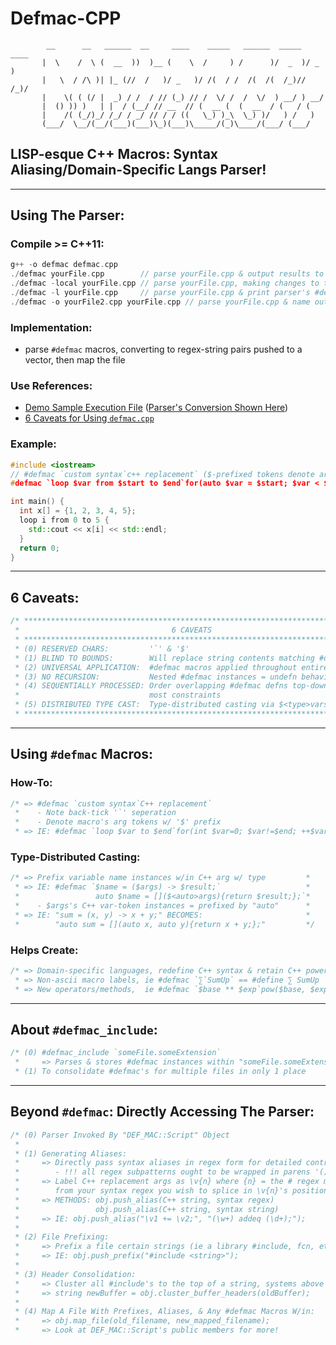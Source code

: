 # Defmac-CPP
```
        __      __   ______  __     ____    _____   ______  _____  ____         
       |  \    /  \ (  __  ))  )__ (    \  /     ) /      )/  _  )/ _  )        
       |   \  / /\ )| |_ (//  /   )/ _   )/ /(  / /  /(  /(  /_)// /_)/         
       |    \( ( (/ |  _) / /  / // (_) // /  \/ /  /  \/  ) __/ ) __/          
       |  () )) )   | |  / (__/ // __  // (  __ (  (  __  / (   / (             
       |    /( (_/)_/ /_/ / _/ // / / ((   \_) )_\  \_) )/   ) /   )            
       (___/  \__/(__/(___)(___)\_)(___)\_____/(_)\____/(___/ (___/           
```
## LISP-esque C++ Macros: Syntax Aliasing/Domain-Specific Langs Parser!
------------------------------------------------------------------------
## Using The Parser:
### Compile >= C++11:
```c++
g++ -o defmac defmac.cpp
./defmac yourFile.cpp        // parse yourFile.cpp & output results to yourFile_DMAC.cpp
./defmac -local yourFile.cpp // parse yourFile.cpp, making changes to the original file
./defmac -l yourFile.cpp     // parse yourFile.cpp & print parser's #defmac conversions
./defmac -o yourFile2.cpp yourFile.cpp // parse yourFile.cpp & name output file yourFile2.cpp
```

### Implementation:
* parse `#defmac` macros, converting to regex-string pairs pushed to a vector, then map the file

### Use References:
* [Demo Sample Execution File](https://github.com/jrandleman/Defmac-CPP/blob/master/defmac_sampleExec.cpp) ([Parser's Conversion Shown Here](https://github.com/jrandleman/Defmac-CPP/blob/master/defmac_sampleExec_DMAC.cpp))</br>
* [6 Caveats for Using `defmac.cpp`](#6-caveats)

### Example:
```c++
#include <iostream>
// #defmac `custom syntax`c++ replacement` ($-prefixed tokens denote args)
#defmac `loop $var from $start to $end`for(auto $var = $start; $var < $end; ++$var)`

int main() {
  int x[] = {1, 2, 3, 4, 5};
  loop i from 0 to 5 {
    std::cout << x[i] << std::endl;
  }
  return 0;
}
```

------------------------------------------------------------------------
## 6 Caveats:
```c++
/* *****************************************************************************
 *                                  6 CAVEATS                                 *
 * *****************************************************************************
 * (0) RESERVED CHARS:         '`' & '$'                                      *
 * (1) BLIND TO BOUNDS:        Will replace string contents matching #defmac  *
 * (2) UNIVERSAL APPLICATION:  #defmac macros applied throughout entire file  *
 * (3) NO RECURSION:           Nested #defmac instances = undefn behavior     *
 * (4) SEQUENTIALLY PROCESSED: Order overlapping #defmac defns top-down by    *
 *                             most constraints                               *
 * (5) DISTRIBUTED TYPE CAST:  Type-distributed casting via $<type>vars casts *
 * ****************************************************************************/
```
------------------------------------------------------------------------
## Using `#defmac` Macros:
### How-To:
```c++
/* => #defmac `custom syntax`C++ replacement`                             *
 *    - Note back-tick '`' seperation                                     *
 *    - Denote macro's arg tokens w/ '$' prefix                           *
 * => IE: #defmac `loop $var to $end`for(int $var=0; $var!=$end; ++$var)` */
```

### Type-Distributed Casting:
```c++
/* => Prefix variable name instances w/in C++ arg w/ type         *
 * => IE: #defmac `$name = ($args) -> $result;`                   *
 *                 auto $name = []($<auto>args){return $result;};`*
 *    - $args's C++ var-token instances = prefixed by "auto"      *
 * => IE: "sum = (x, y) -> x + y;" BECOMES:                       *
 *        "auto sum = [](auto x, auto y){return x + y;};"         */
```

### Helps Create:
```c++
/* => Domain-specific languages, redefine C++ syntax & retain C++ power   *
 * => Non-ascii macro labels, ie #defmac `∑`SumUp` == #define ∑ SumUp     *
 * => New operators/methods,  ie #defmac `$base ** $exp`pow($base, $exp)` */
```
------------------------------------------------------------------------
## About `#defmac_include`:

```c++
/* (0) #defmac_include `someFile.someExtension`                               *
 *     => Parses & stores #defmac instances within "someFile.someExtension"   *
 * (1) To consolidate #defmac's for multiple files in only 1 place            */
```
------------------------------------------------------------------------
## Beyond `#defmac`: Directly Accessing The Parser:
```c++
/* (0) Parser Invoked By "DEF_MAC::Script" Object                             *
 *                                                                            *
 * (1) Generating Aliases:                                                    *
 *     => Directly pass syntax aliases in regex form for detailed control     *
 *        - !!! all regex subpatterns ought to be wrapped in parens '()' !!!  *
 *     => Label C++ replacement args as \v{n} where {n} = the # regex match   *
 *        from your syntax regex you wish to splice in \v{n}'s position       *
 *     => METHODS: obj.push_alias(C++ string, syntax regex)                   *
 *                 obj.push_alias(C++ string, syntax string)                  *
 *     => IE: obj.push_alias("\v1 += \v2;", "(\w+) addeq (\d+);");            *
 *                                                                            *
 * (2) File Prefixing:                                                        *
 *     => Prefix a file certain strings (ie a library #include, fcn, etc)     *
 *     => IE: obj.push_prefix("#include <string>");                           *
 *                                                                            *
 * (3) Header Consolidation:                                                  *
 *     => Cluster all #include's to the top of a string, systems above locals *
 *     => string newBuffer = obj.cluster_buffer_headers(oldBuffer);           *
 *                                                                            *
 * (4) Map A File With Prefixes, Aliases, & Any #defmac Macros W/in:          *
 *     => obj.map_file(old_filename, new_mapped_filename);                    *
 *     => Look at DEF_MAC::Script's public members for more!                  */
```
